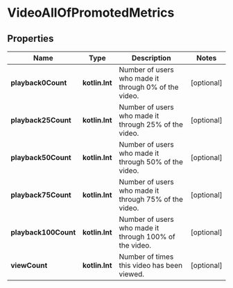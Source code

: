
# VideoAllOfPromotedMetrics

## Properties
Name | Type | Description | Notes
------------ | ------------- | ------------- | -------------
**playback0Count** | **kotlin.Int** | Number of users who made it through 0% of the video. |  [optional]
**playback25Count** | **kotlin.Int** | Number of users who made it through 25% of the video. |  [optional]
**playback50Count** | **kotlin.Int** | Number of users who made it through 50% of the video. |  [optional]
**playback75Count** | **kotlin.Int** | Number of users who made it through 75% of the video. |  [optional]
**playback100Count** | **kotlin.Int** | Number of users who made it through 100% of the video. |  [optional]
**viewCount** | **kotlin.Int** | Number of times this video has been viewed. |  [optional]



